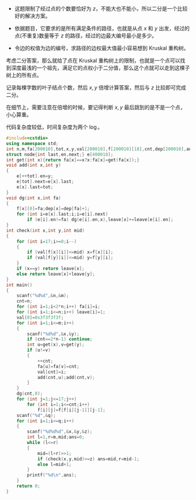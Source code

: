 - 这题限制了经过点的个数要恰好为 $z$，不能大也不能小，所以二分是一个比较好的解决方案。

- 依据题目，它要求的是所有满足条件的路径，也就是从点 $x$ 和 $y$ 出发，经过的点(不重复)数量等于 $z$ 的路径，经过的边最大编号最小是多少。

- 令边的权值为边的编号，求路径的边权最大值最小容易想到 $\text{Kruskal}$ 重构树。

考虑二分答案，那么就给了点在 $\text{Kruskal}$ 重构树上的限制，也就是一个点可以找到深度最浅的一个祖先，满足它的点权小于二分值，那么这个点就可以走到这棵子树上的所有点。

记录每棵字数的叶子结点个数，然后 $x,y$ 倍增计算答案，然后与 $z$ 比较即可完成二分。

在细节上，需要注意在倍增的时候，要记得判断 $x,y$ 最后跳到的是不是一个点，小心算重。

代码复杂度较低，时间复杂度为两个 $\log$。


```cpp
#include<cstdio>
using namespace std;
int n,m,fa[200010],tot,x,y,val[200010],f[200010][18],cnt,dep[200010],ans,leave[200010],q,z;
struct node{int last,en,next;} e[400010];
int get(int x){return fa[x]==x?x:fa[x]=get(fa[x]);}
void add(int x,int y)
{
	e[++tot].en=y;
	e[tot].next=e[x].last;
	e[x].last=tot;
}
void dg(int x,int fa)
{
	f[x][0]=fa;dep[x]=dep[fa]+1;
	for (int i=e[x].last;i;i=e[i].next)
		if (e[i].en!=fa) dg(e[i].en,x),leave[x]+=leave[e[i].en];
}
int check(int x,int y,int mid)
{
	for (int i=17;i>=0;i--)
	{
		if (val[f[x][i]]<=mid) x=f[x][i];
		if (val[f[y][i]]<=mid) y=f[y][i];
	}
	if (x==y) return leave[x];
	else return leave[x]+leave[y];
}
int main()
{
	scanf("%d%d",&n,&m);
	cnt=n;
	for (int i=1;i<2*n;i++) fa[i]=i;
	for (int i=1;i<=n;i++) leave[i]=1;
	val[0]=0x3f3f3f3f;
	for (int i=1;i<=m;i++)
	{
		scanf("%d%d",&x,&y);
		if (cnt==2*n-1) continue;
		int u=get(x),v=get(y);
		if (u!=v)
		{
			++cnt;
			fa[u]=fa[v]=cnt;
			val[cnt]=i;
			add(cnt,u);add(cnt,v);
		}
	}
	dg(cnt,0);
	for (int j=1;j<=17;j++)
		for (int i=1;i<=cnt;i++)
			f[i][j]=f[f[i][j-1]][j-1];
	scanf("%d",&q);
	for (int i=1;i<=q;i++)
	{
		scanf("%d%d%d",&x,&y,&z);
		int l=1,r=m,mid;ans=0;
		while (l<=r)
		{
			mid=(l+r)>>1;
			if (check(x,y,mid)>=z) ans=mid,r=mid-1;
			else l=mid+1;
		}
		printf("%d\n",ans);
	}
	return 0;
}
```